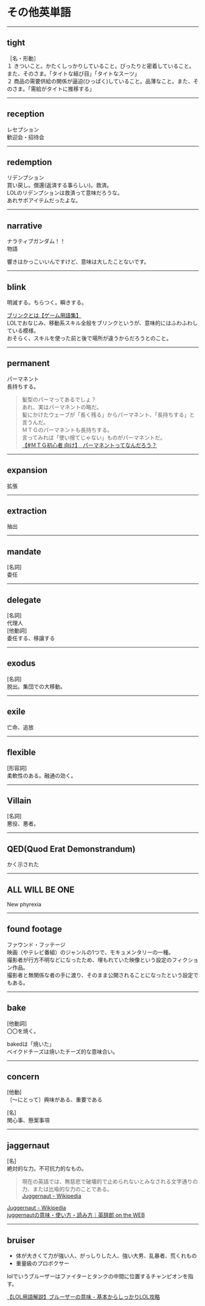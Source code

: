 # その他英単語

---

## tight

［名・形動］  
１ きついこと。かたくしっかりしていること。ぴったりと密着していること。また、そのさま。「タイトな結び目」「タイトなスーツ」  
２ 商品の需要供給の関係が逼迫(ひっぱく)していること。品薄なこと。また、そのさま。「需給がタイトに推移する」  

---

## reception

レセプション  
歓迎会・招待会  

---

## redemption

リデンプション  
買い戻し。償還(返済する事らしい)。救済。  
LOLのリデンプションは救済って意味だろうな。  
あれサポアイテムだったよな。  

---

## narrative

ナラティブガンダム！！  
物語  

響きはかっこいいんですけど、意味は大したことないです。  

---

## blink  

明滅する。ちらつく。瞬きする。  

[ブリンクとは【ゲーム用語集】](https://fpsggg.jp/game/blink/)  
LOLでおなじみ、移動系スキル全般をブリンクというが、意味的にはふわふわしている模様。  
おそらく、スキルを使った前と後で場所が違うからだろうとのこと。  

---

## permanent  

パーマネント  
長持ちする。  

>髪型のパーマってあるでしょ？  
あれ、実はパーマネントの略だ。  
髪にかけたウェーブが「長く残る」からパーマネント、「長持ちする」と言うんだ。  
ＭＴＧのパーマネントも長持ちする。  
言ってみれば「使い捨てじゃない」ものがパーマネントだ。  
[【#ＭＴＧ初心者 向け】　パーマネントってなんだろう？](https://omamesensei2.hatenadiary.jp/entry/2019/02/18/210838)  

---

## expansion  

拡張  

---

## extraction  

抽出  

---

## mandate  

[名詞]  
委任  

---

## delegate  

[名詞]  
代理人  
[他動詞]  
委任する、移譲する  

---

## exodus  

[名詞]  
脱出。集団での大移動。  

---

## exile  

亡命、追放  

---

## flexible  

[形容詞]  
柔軟性のある。融通の効く。  

---

## Villain  

[名詞]  
悪役、悪者。  

---

## QED(Quod Erat Demonstrandum)

かく示された

---

## ALL WILL BE ONE  

New phyrexia

---

## found footage  

ファウンド・フッテージ  
映画（やテレビ番組）のジャンルの1つで、モキュメンタリーの一種。  
撮影者が行方不明などになったため、埋もれていた映像という設定のフィクション作品。  
撮影者と無関係な者の手に渡り、そのまま公開されることになったという設定でもある。  

---

## bake

[他動詞]  
〇〇を焼く。  

bakedは「焼いた」  
ベイクドチーズは焼いたチーズ的な意味合い。  

---

## concern

[他動]  
〔～にとって〕興味がある、重要である  

[名]  
関心事、懸案事項  

---

## jaggernaut

[名]  
絶対的な力。不可抗力的なもの。  

>現在の英語では、無慈悲で破壊的で止められないとみなされる文字通りの力、または比喩的な力のことである。  
>[Juggernaut - Wikipedia](https://en.wikipedia.org/wiki/Juggernaut)  

[Juggernaut - Wikipedia](https://en.wikipedia.org/wiki/Juggernaut)  
[juggernautの意味・使い方・読み方｜英辞郎 on the WEB](https://eow.alc.co.jp/search?q=juggernaut#:~:text=%E3%80%8A%E3%83%92%E3%83%B3%E3%83%87%E3%82%A3%E3%83%BC%E3%80%8B%E3%82%B8%E3%83%A3%E3%82%AC%E3%83%8E%E3%83%BC%E3%83%88%E3%80%81%E4%BA%BA,%E6%96%B9%E6%B3%95%E3%81%AF%E3%81%AA%E3%81%84%E3%81%A0%E3%82%8D%E3%81%86%E3%81%8B%EF%BC%9F)  

---

## bruiser

- 体が大きくて力が強い人、がっしりした人、強い大男、乱暴者、荒くれもの  
- 重量級のプロボクサー  

lolでいうブルーザーはファイターとタンクの中間に位置するチャンピオンを指す。  

[【LOL用語解説】ブルーザーの意味 - 基本からしっかりLOL攻略](https://lolsyoshinsya.hatenablog.com/entry/term/bruiser)  
